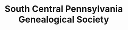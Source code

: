 ---
layout: repo
title: "South Central Pennsylvania Genealogical Society"
id: 15626
permalink: repos/15626/
---